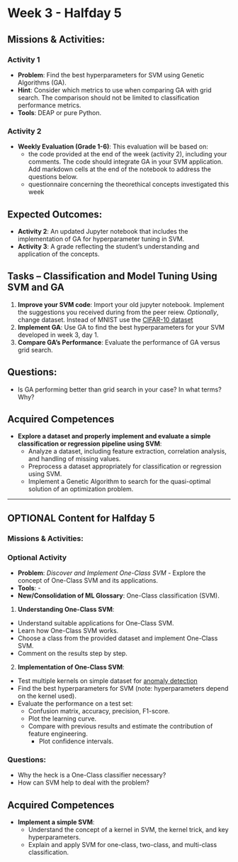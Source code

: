 # Week 3 - Halfday 5

## Missions & Activities:

### Activity 1
- **Problem**: Find the best hyperparameters for SVM using Genetic Algorithms (GA).
- **Hint**: Consider which metrics to use when comparing GA with grid search. The comparison should not be limited to classification performance metrics.
- **Tools**: DEAP or pure Python.

### Activity 2
- **Weekly Evaluation (Grade 1-6)**: This evaluation will be based on:
  - the code provided at the end of the week (activity 2), including your comments. The code should integrate GA in your SVM application. Add markdown cells at the end of the notebook to address the questions below.
  - questionnaire concerning the theorethical concepts investigated this week

## Expected Outcomes:
- **Activity 2**: An updated Jupyter notebook that includes the implementation of GA for hyperparameter tuning in SVM.
- **Activity 3**: A grade reflecting the student’s understanding and application of the concepts.

## Tasks – Classification and Model Tuning Using SVM and GA

1. **Improve your SVM code**: Import your old jupyter notebook. Implement the suggestions you received during from the peer reiew. *Optionally*, change dataset. Instead of MNIST use the [CIFAR-10 dataset](https://www.cs.toronto.edu/~kriz/cifar.html) 
2. **Implement GA**: Use GA to find the best hyperparameters for your SVM developed in week 3, day 1.  
3. **Compare GA’s Performance**: Evaluate the performance of GA versus grid search.

## Questions:
- Is GA performing better than grid search in your case? In what terms? Why?

## Acquired Competences
- **Explore a dataset and properly implement and evaluate a simple classification or regression pipeline using SVM**:
  - Analyze a dataset, including feature extraction, correlation analysis, and handling of missing values.
  - Preprocess a dataset appropriately for classification or regression using SVM.
  - Implement a Genetic Algorithm to search for the quasi-optimal solution of an optimization problem.

---

## OPTIONAL Content for Halfday 5

### Missions & Activities:
### Optional Activity
- **Problem**: *Discover and Implement One-Class SVM* - Explore the concept of One-Class SVM and its applications.
- **Tools**: -
- **New/Consolidation of ML Glossary**: One-Class classification (SVM).


1. **Understanding One-Class SVM**:
- Understand suitable applications for One-Class SVM.
- Learn how One-Class SVM works.
- Choose a class from the provided dataset and implement One-Class SVM.
- Comment on the results step by step.

2. **Implementation of One-Class SVM**:
- Test multiple kernels on simple dataset for [anomaly detection](https://scikit-learn.org/stable/auto_examples/applications/plot_outlier_detection_wine.html#sphx-glr-auto-examples-applications-plot-outlier-detection-wine-py)
- Find the best hyperparameters for SVM (note: hyperparameters depend on the kernel used).
- Evaluate the performance on a test set:
  - Confusion matrix, accuracy, precision, F1-score.
  - Plot the learning curve.
  - Compare with previous results and estimate the contribution of feature engineering.
    - Plot confidence intervals.

### Questions:
- Why the heck is a One-Class classifier necessary?
- How can SVM help to deal with the problem?

## Acquired Competences
- **Implement a simple SVM**:
  - Understand the concept of a kernel in SVM, the kernel trick, and key hyperparameters.
  - Explain and apply SVM for one-class, two-class, and multi-class classification.



